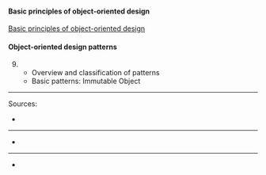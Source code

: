 #### Basic principles of object-oriented design
[Basic principles of object-oriented design](https://university.epam.com/myLearning/path?rootId=13419331&moduleId=13419403)

#### Object-oriented design patterns
9.
   - Overview and classification of patterns
   - Basic patterns: Immutable Object
___

Sources:
- []()
___
- []()
___
- []()
